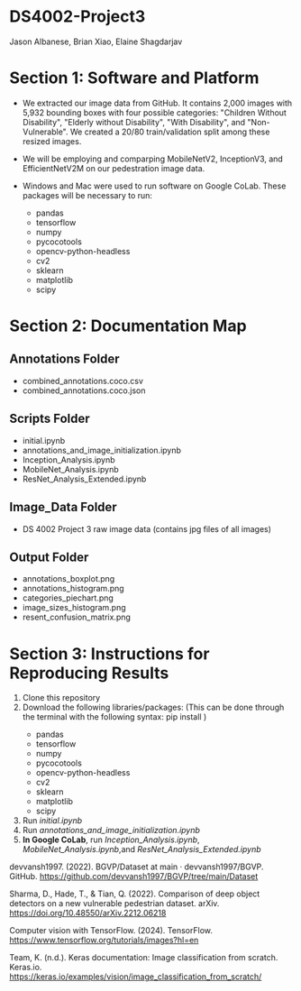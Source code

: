 # DS4002-Project3
Jason Albanese, Brian Xiao, Elaine Shagdarjav
# Section 1: Software and Platform
* We extracted our image data from GitHub. It contains 2,000 images with 5,932 bounding boxes with four possible categories: "Children Without Disability", "Elderly without Disability", "With Disability", and "Non-Vulnerable". We created a 20/80 train/validation split among these resized images.

* We will be employing and comparping MobileNetV2, InceptionV3, and EfficientNetV2M on our pedestration image data.

* Windows and Mac were used to run software on Google CoLab. These packages will be necessary to run:
	* pandas
	* tensorflow
	* numpy
	* pycocotools
	* opencv-python-headless
	* cv2
	* sklearn
	* matplotlib
	* scipy
# Section 2: Documentation Map
## Annotations Folder
* combined_annotations.coco.csv
* combined_annotations.coco.json
## Scripts Folder
* initial.ipynb
* annotations_and_image_initialization.ipynb
* Inception_Analysis.ipynb
* MobileNet_Analysis.ipynb 
* ResNet_Analysis_Extended.ipynb
## Image_Data Folder
* DS 4002 Project 3 raw image data (contains jpg files of all images)
## Output Folder
* annotations_boxplot.png
* annotations_histogram.png
* categories_piechart.png
* image_sizes_histogram.png
* resent_confusion_matrix.png
# Section 3: Instructions for Reproducing Results
1. Clone this repository
2. Download the following libraries/packages: (This can be done through the terminal with the following syntax: pip install <library>)
	* pandas
	* tensorflow
	* numpy
	* pycocotools
	* opencv-python-headless
	* cv2
	* sklearn
	* matplotlib
	* scipy
3. Run *initial.ipynb*
4. Run *annotations_and_image_initialization.ipynb*
5. **In Google CoLab**, run *Inception_Analysis.ipynb*, *MobileNet_Analysis.ipynb*,and *ResNet_Analysis_Extended.ipynb*


devvansh1997. (2022). BGVP/Dataset at main · devvansh1997/BGVP. GitHub. 
https://github.com/devvansh1997/BGVP/tree/main/Dataset

Sharma, D., Hade, T., & Tian, Q. (2022). Comparison of deep object detectors on a new vulnerable pedestrian dataset. arXiv. https://doi.org/10.48550/arXiv.2212.06218 

Computer vision with TensorFlow. (2024). TensorFlow. 	
https://www.tensorflow.org/tutorials/images?hl=en

Team, K. (n.d.). Keras documentation: Image classification from scratch. Keras.io. 
https://keras.io/examples/vision/image_classification_from_scratch/
